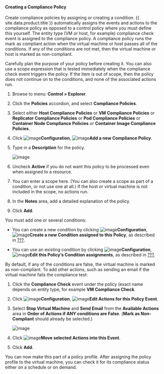 #### Creating a Compliance Policy

Create compliance policies by assigning or creating a condition. {{ site.data.product.title }} automatically assigns the events and actions to the compliance policy as opposed to a control policy where you must define this yourself. The entity type (VM or host, for example) compliance check event is assigned to the compliance policy. A compliance policy runs the mark as compliant action when the virtual machine or host passes all of the conditions. If any of the conditions are not met, then the virtual machine or host is marked as non-compliant.

Carefully plan the purpose of your policy before creating it. You can also use a scope expression that is tested immediately when the compliance check event triggers the policy. If the item is out of scope, then the policy does not continue on to the conditions, and none of the associated actions run.

1. Browse to menu: **Control > Explorer**.

2. Click the **Policies** accordion, and select **Compliance Policies**.

3. Select either **Host Compliance Policies** or **VM Compliance Policies** or **Replicator Compliance Policies** or **Pod Compliance Policies** or **Container Node Compliance Policies** or **Container Image Compliance Policies**.

4. Click ![image](../images/1847.png)**Configuration**, ![image](../images/1862.png)**Add a new Compliance Policy**.

5. Type in a **Description** for the policy.

    ![image](../images/1935.png)

6. Uncheck **Active** if you do not want this policy to be processed even when assigned to a resource.

7. You can enter a scope here. (You can also create a scope as part of a condition, or not use one at all.) If the host or virtual machine is not included in the scope, no actions run.

8. In the **Notes** area, add a detailed explanation of the policy.

9. Click **Add**.

You must add one or several conditions:

  - You can create a new condition by clicking ![image](../images/1847.png)**Configuration**, ![image](../images/1862.png)**Create a new Condition assigned to this Policy**, as described in [???](#Creating_a_new_Policy_Condition).

  - You can use an existing condition by clicking ![image](../images/1847.png)**Configuration**, ![image](../images/1851.png)**Edit this Policy’s Condition assignments**, as described in [???](#policy-edit-condition-assignment).

By default, if any of the conditions are false, the virtual machine is marked as non-compliant. To add other actions, such as sending an email if the virtual machine fails the compliance test:

1.  Click the **Compliance Check** event under the policy (exact name depends on entity type, for example **VM Compliance Check**.

2. Click ![image](../images/1847.png)**Configuration**, ![image](../images/1851.png)**Edit Actions for this Policy Event**.

3. Select **Stop Virtual Machine** and **Send Email** from the **Available Actions** area in **Order of Actions if ANY conditions
    are False**. (**Mark as Non-Compliant** should already be selected.)

    ![image](../images/1933.png)

4. Click ![image](../images/1876.png)**Move selected Actions into this Event**.

5. Click **Add**.

You can now make this part of a policy profile. After assigning the policy profile to the virtual machine, you can check it for its compliance status either on a schedule or on demand.
